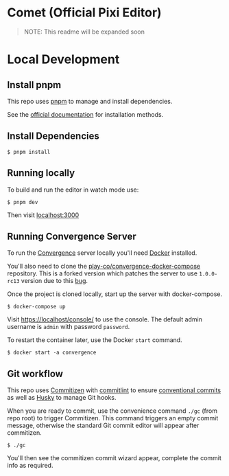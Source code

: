 # Comet (Official Pixi Editor)

> NOTE: This readme will be expanded soon

# Local Development

## Install pnpm

This repo uses [pnpm](https://pnpm.io/) to manage and install dependencies.

See the [official documentation](https://pnpm.io/installation) for installation methods.

## Install Dependencies

```
$ pnpm install
```

## Running locally

To build and run the editor in watch mode use:

```
$ pnpm dev
```

Then visit [localhost:3000](http://localhost:3000)

## Running Convergence Server

To run the [Convergence](https://convergence.io/) server locally you'll need [Docker](https://docs.docker.com/get-docker/) installed.

You'll also need to clone the [play-co/convergence-docker-compose](https://github.com/play-co/convergence-docker-compose) repository.
This is a forked version which patches the server to use `1.0.0-rc13` version due to this [bug](https://github.com/convergencelabs/convergence-project/issues/261).

Once the project is cloned locally, start up the server with docker-compose.

```
$ docker-compose up
```

Visit [https://localhost/console/](https://localhost/console/) to use the console. The default admin username is `admin` with password `password`.

To restart the container later, use the Docker `start` command.

```
$ docker start -a convergence
```

## Git workflow

This repo uses [Commitizen](https://www.npmjs.com/package/commitizen) with [commitlint](https://www.npmjs.com/package/commitlint) to ensure [conventional commits](https://www.conventionalcommits.org/en/v1.0.0/) as well as [Husky](https://typicode.github.io/husky/#/) to manage Git hooks.

When you are ready to commit, use the convenience command `./gc` (from repo root) to trigger Commitizen. This command triggers an empty commit message, otherwise the standard Git commit editor will appear after commitizen.

```
$ ./gc
```

You'll then see the commitizen commit wizard appear, complete the commit info as required.